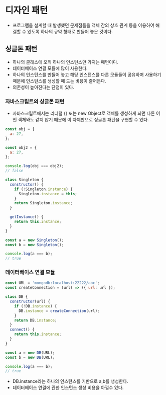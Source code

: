 # 디자인 패턴

- 프로그램을 설계할 때 발생했던 문제점들을 객체 간의 상호 관계 등을 이용하여 해결할 수 있도록 하나의 규약 형태로 만들어 놓은 것이다.

## 싱글톤 패턴

- 하나의 클래스에 오직 하나의 인스턴스만 가지는 패턴이다.
- 데이터베이스 연결 모듈에 많이 사용한다.
- 하나의 인스턴스를 만들어 놓고 해당 인스턴스를 다른 모듈들이 공유하며 사용하기 때문에 인스턴스를 생성할 때 드는 비용이 줄어든다.
- 의존성이 높아진다는 단점이 있다.

### 자바스크립트의 싱글톤 패턴

- 자바스크립트에서는 리터럴 {} 또는 new Object로 객체를 생성하게 되면 다른 어떤 객체와도 같지 않기 때문에 이 자체만으로 싱글톤 패턴을 구현할 수 있다.

```js
const obj = {
  a: 27,
};

const obj2 = {
  a: 27,
};

console.log(obj === obj2);
// false
```

```js
class Singleton {
  constructor() {
    if (!Singleton.instance) {
      Singleton.instance = this;
    }
    return Singleton.instance;
  }

  getInstance() {
    return this.instance;
  }
}

const a = new Singleton();
const b = new Singleton();

console.log(a === b);
// true
```

### 데이터베이스 연결 모듈

```js
const URL = 'mongodb:localhost:22222/abc';
const createConnection = (url) => ({ url: url });

class DB {
  constructor(url) {
    if (!DB.instance) {
      DB.instance = createConnection(url);
    }
    return DB.instance;
  }
  connect() {
    return this.instance;
  }
}

const a = new DB(URL);
const b = new DB(URL);

console.log(a === b);
// true
```

- DB.instance라는 하나의 인스턴스를 기반으로 a,b를 생성한다.
- 데이터베이스 연결에 관한 인스턴스 생성 비용을 아낄수 있다.

